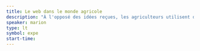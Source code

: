 ```yaml
---
title: Le web dans le monde agricole
description: "À l'opposé des idées reçues, les agriculteurs utilisent de nombreuses applications web pour faciliter leur quotidien et il reste encore de nombreux besoins couvrir… <em>l'ageekculture</em> a besoin de vous !"
speaker: marion
type: lt
symbol: expe
start-time:
---
```

